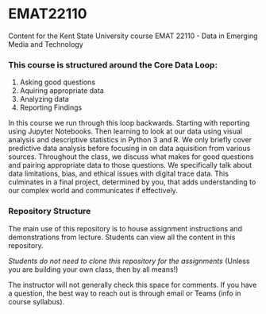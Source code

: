 # EMAT22110
Content for the Kent State University course EMAT 22110 - Data in Emerging Media and Technology

### This course is structured around the Core Data Loop:
1. Asking good questions
1. Aquiring appropriate data
1. Analyzing data
1. Reporting Findings

In this course we run through this loop backwards. Starting with reporting using Jupyter Notebooks. Then learning to look at our data using visual analysis and descriptive statistics in Python 3 and R. We only briefly cover predictive data analysis before focusing in on data aquisition from various sources. Throughout the class, we discuss what makes for good questions and pairing appropriate data to those questions. We specifically talk about data limitations, bias, and ethical issues with digital trace data. This culminates in a final project, determined by you, that adds understanding to our complex world and communicates if effectively.

### Repository Structure
The main use of this repository is to house assignment instructions and demonstrations from lecture. Students can view all the content in this repository.

*Students do not need to clone this repository for the assignments*
(Unless you are building your own class, then by all means!)

The instructor will not generally check this space for comments. If you have a question, the best way to reach out is through email or Teams (info in course syllabus).
